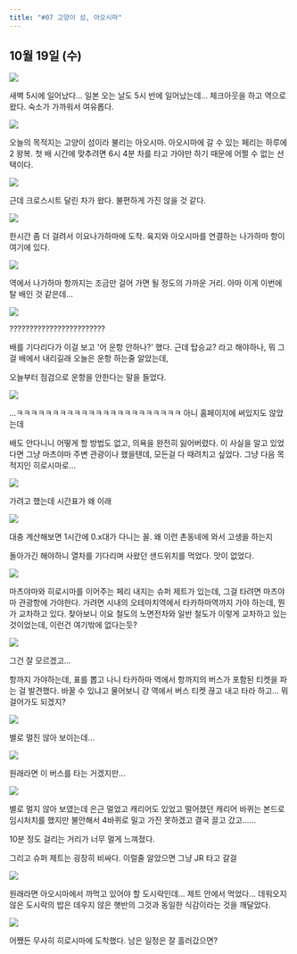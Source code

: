 ```yaml
---
title: "#07 고양이 섬, 아오시마"
---
```


## 10월 19일 (수)

![](/photos/161015-japan/07_01.jpg)

새벽 5시에 일어났다... 일본 오는 날도 5시 반에 일어났는데...
체크아웃을 하고 역으로 왔다. 숙소가 가까워서 여유롭다.

![](/photos/161015-japan/07_02.jpg)

오늘의 목적지는 고양이 섬이라 불리는 아오시마.
아오시마에 갈 수 있는 페리는 하루에 2 왕복.
첫 배 시간에 맞추려면 6시 4분 차를 타고 가야만 하기 때문에 어쩔 수 없는 선택이다.

![](/photos/161015-japan/07_03.jpg)

근데 크로스시트 달린 차가 왔다. 불편하게 가진 않을 것 같다.

![](/photos/161015-japan/07_04.jpg)

한시간 좀 더 걸려서 이요나가하마에 도착.
육지와 아오시마를 연결하는 나가하마 항이 여기에 있다.

![](/photos/161015-japan/07_05.jpg)

역에서 나가하마 항까지는 조금만 걸어 가면 될 정도의 가까운 거리.
아마 이게 이번에 탈 배인 것 같은데...

![](/photos/161015-japan/07_06.jpg)

????????????????????????

배를 기다리다가 이걸 보고 '어 운항 안하나?' 했다.
근데 탑승교? 라고 해야하나, 뭐 그걸 배에서 내리길래 오늘은 운항 하는줄 알았는데,

오늘부터 점검으로 운항을 안한다는 말을 들었다.

![](/photos/161015-japan/07_07.jpg)

...ㅋㅋㅋㅋㅋㅋㅋㅋㅋㅋㅋㅋㅋㅋㅋㅋㅋㅋㅋㅋㅋㅋㅋ
아니 홈페이지에 써있지도 않았는데

배도 안다니니 어떻게 할 방법도 없고, 의욕을 완전히 잃어버렸다.
이 사실을 알고 있었다면 그냥 마츠야마 주변 관광이나 했을텐데, 모든걸 다 때려치고 싶었다.
그냥 다음 목적지인 히로시마로...

![](/photos/161015-japan/07_08.jpg)

가려고 했는데 시간표가 왜 이래

![](/photos/161015-japan/07_09.jpg)

대충 계산해보면 1시간에 0.x대가 다니는 꼴.
왜 이런 촌동네에 와서 고생을 하는지

돌아가긴 해야하니 열차를 기다리며 사왔던 샌드위치를 먹었다.
맛이 없었다.

![](/photos/161015-japan/07_10.jpg)

마츠야마와 히로시마를 이어주는 페리 내지는 슈퍼 제트가 있는데, 그걸 타려면 마츠야마 관광항에 가야한다.
가려면 시내의 오테마치역에서 타카하마역까지 가야 하는데, 뭔가 교차하고 있다.
찾아보니 이요 철도의 노면전차와 일반 철도가 이렇게 교차하고 있는 것이었는데, 이런건 여기밖에 없다는듯?

![](/photos/161015-japan/07_11.jpg)

그건 잘 모르겠고...

항까지 가야하는데, 표를 뽑고 나니 타카하마 역에서 항까지의 버스가 포함된 티켓을 파는 걸 발견했다.
바꿀 수 있냐고 물어보니 걍 역에서 버스 티켓 끊고 내고 타라 하고... 뭐 걸어가도 되겠지?

![](/photos/161015-japan/07_12.jpg)

별로 멀진 않아 보이는데...

![](/photos/161015-japan/07_13.jpg)

원래라면 이 버스를 타는 거겠지만...

![](/photos/161015-japan/07_14.jpg)

별로 멀지 않아 보였는데 은근 멀었고 캐리어도 있었고 떨어졌던 캐리어 바퀴는 본드로 임시처치를 했지만 불안해서 4바퀴로 밀고 가진 못하겠고 결국 끌고 갔고......

10분 정도 걸리는 거리가 너무 멀게 느껴졌다.

그리고 슈퍼 제트는 굉장히 비싸다.
이럴줄 알았으면 그냥 JR 타고 갈걸

![](/photos/161015-japan/07_15.jpg)

원래라면 아오시마에서 까먹고 있어야 할 도시락인데... 제트 안에서 먹었다...
데워오지 않은 도시락의 밥은 데우지 않은 햇반의 그것과 동일한 식감이라는 것을 깨달았다.

![](/photos/161015-japan/07_16.jpg)

어쨌든 무사히 히로시마에 도착했다.
남은 일정은 잘 흘러갔으면?
